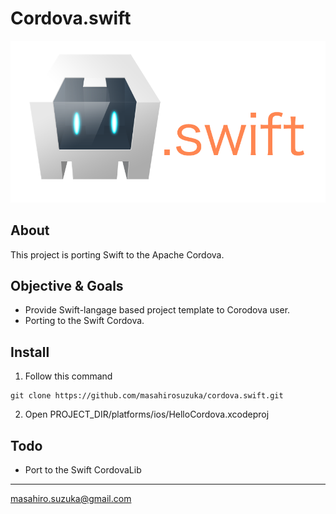 # Cordova.swift

![Logo](./cordova-swift.png)

## About

This project is porting Swift to the Apache Cordova.


## Objective & Goals

* Provide Swift-langage based project template to Corodova user.
* Porting to the Swift Cordova.


## Install

1. Follow this command

```
git clone https://github.com/masahirosuzuka/cordova.swift.git
```

2. Open PROJECT_DIR/platforms/ios/HelloCordova.xcodeproj

## Todo

* Port to the Swift CordovaLib

----
<masahiro.suzuka@gmail.com>